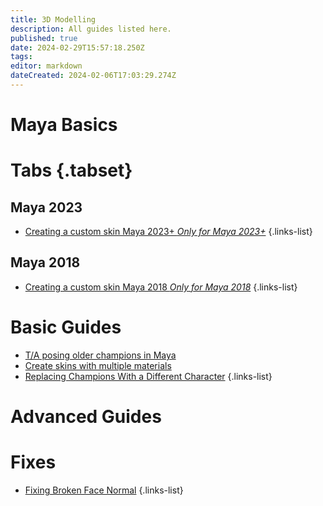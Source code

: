 ```yaml
---
title: 3D Modelling
description: All guides listed here.
published: true
date: 2024-02-29T15:57:18.250Z
tags: 
editor: markdown
dateCreated: 2024-02-06T17:03:29.274Z
---
```


# Maya Basics
# Tabs {.tabset}
## Maya 2023
- [Creating a custom skin Maya 2023+ *Only for Maya 2023+*](/specific-guide/3d-modelling/create-customskin-maya2023)
 {.links-list}
 
## Maya 2018
- [Creating a custom skin Maya 2018 *Only for Maya 2018*](/specific-guide/3d-modelling/create-customskin-maya2018)
 {.links-list}

# Basic Guides
- [T/A posing older champions in Maya](/specific-guide/3d-modelling/tposeoldchamps)
- [Create skins with multiple materials](/specific-guide/texturing/create-skin-with-multiple-mats)
- [Replacing Champions With a Different Character](/specific-guide/3d-modelling/Replacing-Champion-With-a-Completely-Different-Model)
 {.links-list}



# Advanced Guides

# Fixes
- [Fixing Broken Face Normal](/specific-guide/3d-modelling/Fixing_broken_face_normals)
 {.links-list}